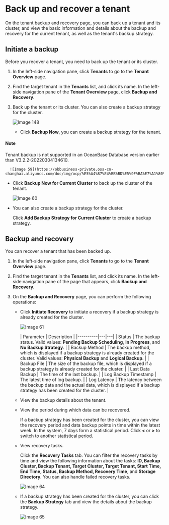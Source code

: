 Back up and recover a tenant
===========================

On the tenant backup and recovery page, you can back up a tenant and its cluster, and view the basic information and details about the backup and recovery for the current tenant, as well as the tenant's backup strategy.

Initiate a backup
-------------------------

Before you recover a tenant, you need to back up the tenant or its cluster.

1. In the left-side navigation pane, click **Tenants** to go to the **Tenant Overview** page.

2. Find the target tenant in the **Tenants** list, and click its name. In the left-side navigation pane of the **Tenant Overview** page, click **Backup and Recovery**.

3. Back up the tenant or its cluster. You can also create a backup strategy for the cluster.

   ![Image 148](https://obbusiness-private.oss-cn-shanghai.aliyuncs.com/doc/img/ocp/%E5%A4%87%E4%BB%BD%E7%AD%96%E7%95%A5.png)

   * Click **Backup Now**, you can create a backup strategy for the tenant.

  <main id="notice" type='explain'>
    <h4>Note</h4>
    <p>Tenant backup is not supported in an OceanBase Database version earlier than V3.2.2-20220304134610.</p>
  </main>

      ![Image 59](https://obbusiness-private.oss-cn-shanghai.aliyuncs.com/doc/img/ocp/%E5%A4%87%E4%BB%BD%E5%9F%BA%E7%A1%80%E4%BF%A1%E6%81%AF.png)

   * Click **Backup Now for Current Cluster** to back up the cluster of the tenant.

      ![Image 60](https://obbusiness-private.oss-cn-shanghai.aliyuncs.com/doc/img/ocp/%E9%9B%86%E7%BE%A4%E7%AB%8B%E5%8D%B3%E5%A4%87%E4%BB%BD.png)

   * You can also create a backup strategy for the cluster.

      Click **Add Backup Strategy for Current Cluster** to create a backup strategy.

Backup and recovery
-------------------------

You can recover a tenant that has been backed up.

1. In the left-side navigation pane, click **Tenants** to go to the **Tenant Overview** page.

2. Find the target tenant in the **Tenants** list, and click its name. In the left-side navigation pane of the page that appears, click **Backup and Recovery**.

3. On the **Backup and Recovery** page, you can perform the following operations:

   * Click **Initiate Recovery** to initiate a recovery if a backup strategy is already created for the cluster.

        ![Image 61](https://obbusiness-private.oss-cn-shanghai.aliyuncs.com/doc/img/ocp/%E5%A4%87%E4%BB%BD%E6%81%A2%E5%A4%8D2.png)

        | Parameter | Description |
        |----------|---|---|
        | Status | The backup status. Valid values: **Pending Backup Scheduling**, **In Progress**, and **No Backup Strategy**.  |
        | Backup Method | The backup method, which is displayed if a backup strategy is already created for the cluster. Valid values: **Physical Backup** and **Logical Backup**.  |
        | Backup File | The size of the backup file, which is displayed if a backup strategy is already created for the cluster.  |
        | Last Data Backup | The time of the last backup.  |
        | Log Backup Timestamp | The latest time of log backup.  |
        | Log Latency | The latency between the backup data and the actual data, which is displayed if a backup strategy has been created for the cluster.  |

   * View the backup details about the tenant.

   * View the period during which data can be recovered.

      If a backup strategy has been created for the cluster, you can view the recovery period and data backup points in time within the latest week. In the system, 7 days form a statistical period. Click **<** or **>** to switch to another statistical period.

   * View recovery tasks.

      Click the **Recovery Tasks** tab. You can filter the recovery tasks by time and view the following information about the tasks: **ID, Backup Cluster, Backup Tenant, Target Cluster, Target Tenant, Start Time, End Time, Status, Backup Method, Recovery Time**, and **Storage Directory**. You can also handle failed recovery tasks.

      ![Image 64](https://obbusiness-private.oss-cn-shanghai.aliyuncs.com/doc/img/ocp/%E7%A7%9F%E6%88%B7%E6%81%A2%E5%A4%8D%E4%BB%BB%E5%8A%A12.png)

   * If a backup strategy has been created for the cluster, you can click the **Backup Strategy** tab and view the details about the backup strategy.

        ![Image 65](https://obbusiness-private.oss-cn-shanghai.aliyuncs.com/doc/img/ocp/%E5%A4%87%E4%BB%BD%E8%AE%BE%E7%BD%AE.png)
